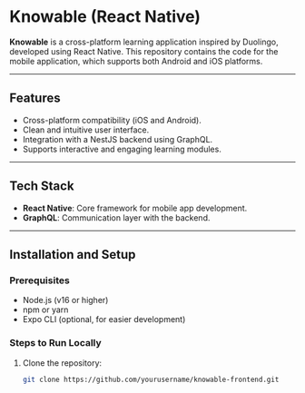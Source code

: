 # Knowable (React Native)

**Knowable** is a cross-platform learning application inspired by Duolingo, developed using React Native. This repository contains the code for the mobile application, which supports both Android and iOS platforms.

---

## Features
- Cross-platform compatibility (iOS and Android).
- Clean and intuitive user interface.
- Integration with a NestJS backend using GraphQL.
- Supports interactive and engaging learning modules.

---

## Tech Stack
- **React Native**: Core framework for mobile app development.
- **GraphQL**: Communication layer with the backend.

---

## Installation and Setup

### Prerequisites
- Node.js (v16 or higher)
- npm or yarn
- Expo CLI (optional, for easier development)

### Steps to Run Locally
1. Clone the repository:
   ```bash
   git clone https://github.com/yourusername/knowable-frontend.git
